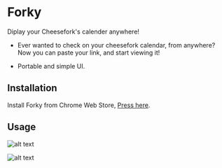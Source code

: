 
# Forky

Diplay your Cheesefork's calender anywhere!

- Ever wanted to check on your cheesefork calendar, from anywhere? Now you can paste your link, and start viewing it!

- Portable and simple UI.




## Installation

Install Forky from Chrome Web Store, [Press here](https://chromewebstore.google.com/detail/forky/ailgbjmfkaiajhdnfgioodhoncokkiff).


## Usage

![alt text](https://lh3.googleusercontent.com/cUZuXyoHIEzfPJr0JYwvQl-A4dhIR--yBSxNBVBQzFGNBil-cE6EnnBTcGNNflKX5oxdoPgqZ9ThUxP355NaUSE9IPI=s1280-w1280-h800)

![alt text](https://lh3.googleusercontent.com/jo01iQ6fpZ4D_azciARt8w7pD1-hebLjfiT8OFPuQI-nkeTr_Wz0mPDIRtFQTgC5LNyGh15Fimw6VFCl9iPZYCQs=s1280-w1280-h800)
